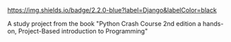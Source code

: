 https://img.shields.io/badge/2.2.0-blue?label=Django&labelColor=black

A study project from the book "Python Crash Course 2nd edition
a hands-on, Project-Based introduction to Programming"